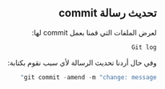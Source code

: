 <div dir = "rtl">


## تحديث رسالة commit

لعرض الملفات التي قمنا بعمل commit لها:
```c#
Git log
```
وفي حال أردنا تحديث الرسالة لأي سبب نقوم بكتابة:
```c#
git commit -amend -m "change: message"
```
</div>
